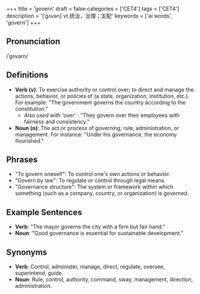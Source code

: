 +++
title = 'govern'
draft = false
categories = ['CET4']
tags = ['CET4']
description = '[ˈgʌvən] vt.统治，治理；支配'
keywords = ['ai words', 'govern']
+++

## Pronunciation
/ˈɡʌvərn/

## Definitions
- **Verb (v)**: To exercise authority or control over; to direct and manage the actions, behavior, or policies of (a state, organization, institution, etc.). For example: "The government governs the country according to the constitution."
  - _Also used with 'over'_ : "They govern over their employees with fairness and consistency."
- **Noun (n)**: The act or process of governing; rule, administration, or management. For instance: "Under his governance, the economy flourished."
  
## Phrases
- "To govern oneself": To control one's own actions or behavior.
- "Govern by law": To regulate or control through legal means.
- "Governance structure": The system or framework within which something (such as a company, country, or organization) is governed.

## Example Sentences
- **Verb**: "The mayor governs the city with a firm but fair hand."
- **Noun**: "Good governance is essential for sustainable development."

## Synonyms
- **Verb**: Control, administer, manage, direct, regulate, oversee, superintend, guide.
- **Noun**: Rule, control, authority, command, sway, management, direction, administration.
